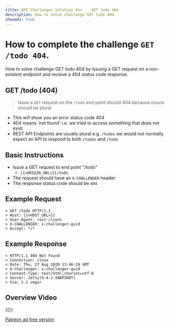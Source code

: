 ```yaml
---
title: API Challenges Solution For -  GET todo 404
description: How to solve challenge GET todo 404.
showads: true
---
```


# How to complete the challenge `GET /todo 404`.

How to solve challenge GET todo 404 by issuing a GET request on a non-existent endpoint and receive a 404 status code response.

## GET /todo (404)

> Issue a `GET` request on the `/todo` end point should 404 because nouns should be plural

- This will show you an error status code 404
- 404 means 'not found' i.e. we tried to access something that does not exist
- REST API Endpoints are usually plural e.g. `/todos` we would not normally expect an API to respond to both `/todos` and `/todo`

## Basic Instructions

- Issue a GET request to end point "/todo"
    - `{{<ORIGIN_URL>}}/todo`
- The request should have an `X-CHALLENGER` header
- The response status code should be `404`

## Example Request

~~~~~~~~
> GET /todo HTTP/1.1
> Host: {{<HOST_URL>}}
> User-Agent: rest-client
> X-CHALLENGER: x-challenger-guid
> Accept: */*
~~~~~~~~

## Example Response

~~~~~~~~
< HTTP/1.1 404 Not Found
< Connection: close
< Date: Thu, 27 Aug 2020 13:46:19 GMT
< X-Challenger: x-challenger-guid
< Content-Type: text/html;charset=utf-8
< Server: Jetty(9.4.z-SNAPSHOT)
< Via: 1.1 vegur
~~~~~~~~



## Overview Video

{{<youtube-embed key="gAJzqgcN9dc" title="Solution to GET non-existent todo challenge">}}

[Patreon ad free version](https://www.patreon.com/posts/41107933)


